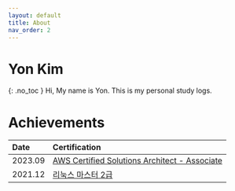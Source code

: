 ```yaml
---
layout: default
title: About
nav_order: 2
---
```


# Yon Kim
{: .no_toc }
Hi, My name is Yon. This is my personal study logs.

# Achievements
| Date    | Certification                                 | 
|:--------|:----------------------------------------------|
| 2023.09 | [AWS Certified Solutions Architect - Associate](https://aws.amazon.com/ko/certification/certified-solutions-architect-associate/) |
| 2021.12 | [리눅스 마스터 2급](https://www.ihd.or.kr/introducesubject1.do) |


